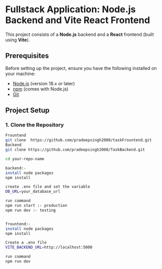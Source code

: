 # Fullstack Application: Node.js Backend and Vite React Frontend

This project consists of a **Node.js** backend and a **React** frontend (built using **Vite**).

## Prerequisites

Before setting up the project, ensure you have the following installed on your machine:

- [Node.js](https://nodejs.org/) (version 18.x or later)
- [npm](https://www.npmjs.com/) (comes with Node.js)
- [Git](https://git-scm.com/)

## Project Setup

### 1. Clone the Repository

```bash
Frountend 
git clone  https://github.com/pradeepsingh2000/taskFrountend.git
Backend
git clone https://github.com/pradeepsingh2000/TaskBackend.git

cd your-repo-name

backend:-
install node packages
npm install

create .env file and set the variable
DB_URL=your_database_url

run command 
npm run start :- production
npm run dev :- testing


frountend:-
install node packages
npm install

Create a .env file 
VITE_BACKEND_URL=http://localhost:5000

run command
npm run dev
